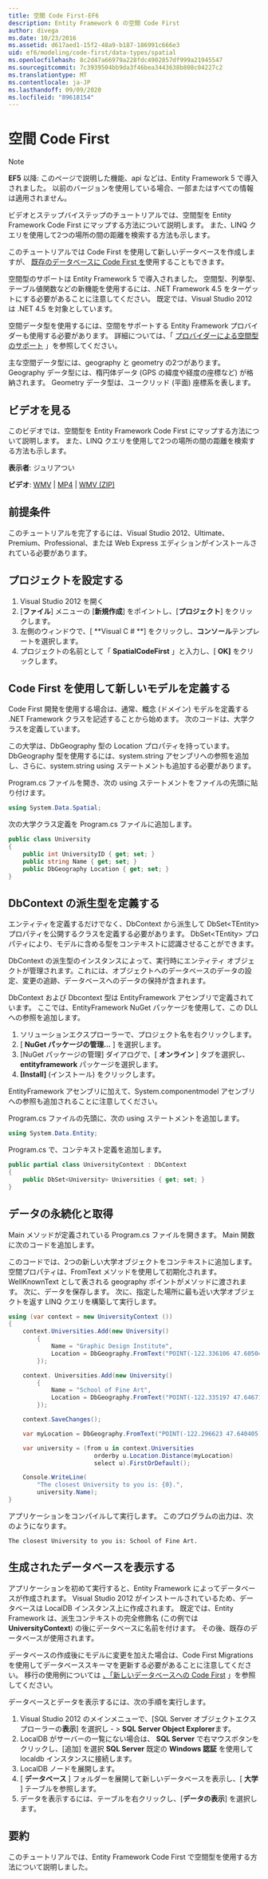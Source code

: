 ```yaml
---
title: 空間 Code First-EF6
description: Entity Framework 6 の空間 Code First
author: divega
ms.date: 10/23/2016
ms.assetid: d617aed1-15f2-48a9-b187-186991c666e3
uid: ef6/modeling/code-first/data-types/spatial
ms.openlocfilehash: 8c2d47a66979a228fdc4902857df999a21945547
ms.sourcegitcommit: 7c3939504bb9da3f46bea3443638b808c04227c2
ms.translationtype: MT
ms.contentlocale: ja-JP
ms.lasthandoff: 09/09/2020
ms.locfileid: "89618154"
---
```

# <a name="spatial---code-first"></a>空間 Code First
> [!NOTE]
> **EF5** 以降: このページで説明した機能、api などは、Entity Framework 5 で導入されました。 以前のバージョンを使用している場合、一部またはすべての情報は適用されません。

ビデオとステップバイステップのチュートリアルでは、空間型を Entity Framework Code First にマップする方法について説明します。 また、LINQ クエリを使用して2つの場所の間の距離を検索する方法も示します。

このチュートリアルでは Code First を使用して新しいデータベースを作成しますが、 [既存のデータベースに Code First を](xref:ef6/modeling/code-first/workflows/existing-database)使用することもできます。

空間型のサポートは Entity Framework 5 で導入されました。 空間型、列挙型、テーブル値関数などの新機能を使用するには、.NET Framework 4.5 をターゲットにする必要があることに注意してください。 既定では、Visual Studio 2012 は .NET 4.5 を対象としています。

空間データ型を使用するには、空間をサポートする Entity Framework プロバイダーも使用する必要があります。 詳細については、「 [プロバイダーによる空間型のサポート](xref:ef6/fundamentals/providers/spatial-support) 」を参照してください。

主な空間データ型には、geography と geometry の2つがあります。 Geography データ型には、楕円体データ (GPS の緯度や経度の座標など) が格納されます。 Geometry データ型は、ユークリッド (平面) 座標系を表します。

## <a name="watch-the-video"></a>ビデオを見る
このビデオでは、空間型を Entity Framework Code First にマップする方法について説明します。 また、LINQ クエリを使用して2つの場所の間の距離を検索する方法も示します。

**表示者**: ジュリアつい

**ビデオ**: [WMV](https://download.microsoft.com/download/9/1/3/913EA17E-6F97-41D8-A4FE-805A0D83D26A/HDI-ITPro-MSDN-winvideo-spatialwithcodefirst.wmv)  |  [MP4](https://download.microsoft.com/download/9/1/3/913EA17E-6F97-41D8-A4FE-805A0D83D26A/HDI-ITPro-MSDN-mp4video-spatialwithcodefirst.m4v)  |  [WMV (ZIP)](https://download.microsoft.com/download/9/1/3/913EA17E-6F97-41D8-A4FE-805A0D83D26A/HDI-ITPro-MSDN-winvideo-spatialwithcodefirst.zip)

## <a name="pre-requisites"></a>前提条件

このチュートリアルを完了するには、Visual Studio 2012、Ultimate、Premium、Professional、または Web Express エディションがインストールされている必要があります。

## <a name="set-up-the-project"></a>プロジェクトを設定する

1.  Visual Studio 2012 を開く
2.  [**ファイル**] メニューの [**新規作成**] をポイントし、[**プロジェクト**] をクリックします。
3.  左側のウィンドウで、[ **Visual C \# **] をクリックし、**コンソール**テンプレートを選択します。
4.  プロジェクトの名前として「 **SpatialCodeFirst** 」と入力し、[ **OK]** をクリックします。

## <a name="define-a-new-model-using-code-first"></a>Code First を使用して新しいモデルを定義する

Code First 開発を使用する場合は、通常、概念 (ドメイン) モデルを定義する .NET Framework クラスを記述することから始めます。 次のコードは、大学クラスを定義しています。

この大学は、DbGeography 型の Location プロパティを持っています。 DbGeography 型を使用するには、system.string アセンブリへの参照を追加し、さらに、system.string using ステートメントも追加する必要があります。

Program.cs ファイルを開き、次の using ステートメントをファイルの先頭に貼り付けます。

``` csharp
using System.Data.Spatial;
```

次の大学クラス定義を Program.cs ファイルに追加します。

``` csharp
public class University  
{
    public int UniversityID { get; set; }
    public string Name { get; set; }
    public DbGeography Location { get; set; }
}
```

## <a name="define-the-dbcontext-derived-type"></a>DbContext の派生型を定義する

エンティティを定義するだけでなく、DbContext から派生して DbSet&lt;TEntity&gt; プロパティを公開するクラスを定義する必要があります。 DbSet&lt;TEntity&gt; プロパティにより、モデルに含める型をコンテキストに認識させることができます。

DbContext の派生型のインスタンスによって、実行時にエンティティ オブジェクトが管理されます。これには、オブジェクトへのデータベースのデータの設定、変更の追跡、データベースへのデータの保持が含まれます。

DbContext および Dbcontext 型は EntityFramework アセンブリで定義されています。 ここでは、EntityFramework NuGet パッケージを使用して、この DLL への参照を追加します。

1.  ソリューションエクスプローラーで、プロジェクト名を右クリックします。
2.  [ **NuGet パッケージの管理...** ] を選択します。
3.  [NuGet パッケージの管理] ダイアログで、[ **オンライン** ] タブを選択し、 **entityframework** パッケージを選択します。
4.  **[Install]** (インストール) をクリックします。

EntityFramework アセンブリに加えて、System.componentmodel アセンブリへの参照も追加されることに注意してください。

Program.cs ファイルの先頭に、次の using ステートメントを追加します。

``` csharp
using System.Data.Entity;
```

Program.cs で、コンテキスト定義を追加します。 

``` csharp
public partial class UniversityContext : DbContext
{
    public DbSet<University> Universities { get; set; }
}
```

## <a name="persist-and-retrieve-data"></a>データの永続化と取得

Main メソッドが定義されている Program.cs ファイルを開きます。 Main 関数に次のコードを追加します。

このコードでは、2つの新しい大学オブジェクトをコンテキストに追加します。 空間プロパティは、FromText メソッドを使用して初期化されます。 WellKnownText として表される geography ポイントがメソッドに渡されます。 次に、データを保存します。 次に、指定した場所に最も近い大学オブジェクトを返す LINQ クエリを構築して実行します。

``` csharp
using (var context = new UniversityContext ())
{
    context.Universities.Add(new University()
        {
            Name = "Graphic Design Institute",
            Location = DbGeography.FromText("POINT(-122.336106 47.605049)"),
        });

    context. Universities.Add(new University()
        {
            Name = "School of Fine Art",
            Location = DbGeography.FromText("POINT(-122.335197 47.646711)"),
        });

    context.SaveChanges();

    var myLocation = DbGeography.FromText("POINT(-122.296623 47.640405)");

    var university = (from u in context.Universities
                        orderby u.Location.Distance(myLocation)
                        select u).FirstOrDefault();

    Console.WriteLine(
        "The closest University to you is: {0}.",
        university.Name);
}
```

アプリケーションをコンパイルして実行します。 このプログラムの出力は、次のようになります。

```console
The closest University to you is: School of Fine Art.
```

## <a name="view-the-generated-database"></a>生成されたデータベースを表示する

アプリケーションを初めて実行すると、Entity Framework によってデータベースが作成されます。 Visual Studio 2012 がインストールされているため、データベースは LocalDB インスタンス上に作成されます。 既定では、Entity Framework は、派生コンテキストの完全修飾名 (この例では **UniversityContext**) の後にデータベースに名前を付けます。 その後、既存のデータベースが使用されます。  

データベースの作成後にモデルに変更を加えた場合は、Code First Migrations を使用してデータベーススキーマを更新する必要があることに注意してください。 移行の使用例については [、「新しいデータベースへの Code First](xref:ef6/modeling/code-first/workflows/new-database) 」を参照してください。

データベースとデータを表示するには、次の手順を実行します。

1.  Visual Studio 2012 のメインメニューで、[SQL Server オブジェクトエクスプローラーの**表示**] を選択し  - &gt; **SQL Server Object Explorer**ます。
2.  LocalDB がサーバーの一覧にない場合は、 **SQL Server** で右マウスボタンをクリックし、[追加] を選択 **SQL Server** 既定の **Windows 認証** を使用して localdb インスタンスに接続します。
3.  LocalDB ノードを展開します。
4.  [ **データベース** ] フォルダーを展開して新しいデータベースを表示し、[ **大学** ] テーブルを参照します。
5.  データを表示するには、テーブルを右クリックし、[**データの表示**] を選択します。

## <a name="summary"></a>要約

このチュートリアルでは、Entity Framework Code First で空間型を使用する方法について説明しました。 
